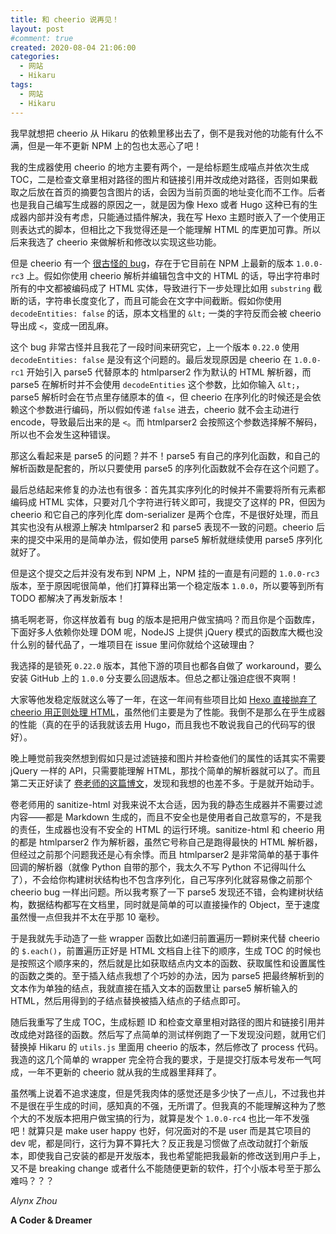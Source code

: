 ```yaml
---
title: 和 cheerio 说再见！
layout: post
#comment: true
created: 2020-08-04 21:06:00
categories:
  - 网站
  - Hikaru
tags:
  - 网站
  - Hikaru
---
```

我早就想把 cheerio 从 Hikaru 的依赖里移出去了，倒不是我对他的功能有什么不满，但是一年不更新 NPM 上的包也太恶心了吧！
<!--more-->
我的生成器使用 cheerio 的地方主要有两个，一是给标题生成喵点并依次生成 TOC，二是检查文章里相对路径的图片和链接引用并改成绝对路径，否则如果截取之后放在首页的摘要包含图片的话，会因为当前页面的地址变化而不工作。后者也是我自己编写生成器的原因之一，就是因为像 Hexo 或者 Hugo 这种已有的生成器内部并没有考虑，只能通过插件解决，我在写 Hexo 主题时嵌入了一个使用正则表达式的脚本，但相比之下我觉得还是一个能理解 HTML 的库更加可靠。所以后来我选了 cheerio 来做解析和修改以实现这些功能。

但是 cheerio 有一个 [很古怪的 bug](https://github.com/cheeriojs/cheerio/issues/1198)，存在于它目前在 NPM 上最新的版本 `1.0.0-rc3` 上。假如你使用 cheerio 解析并编辑包含中文的 HTML 的话，导出字符串时所有的中文都被编码成了 HTML 实体，导致进行下一步处理比如用 `substring` 截断的话，字符串长度变化了，而且可能会在文字中间截断。假如你使用 `decodeEntities: false` 的话，原本文档里的 `&lt;` 一类的字符反而会被 cheerio 导出成 `<`，变成一团乱麻。

这个 bug 非常古怪并且我花了一段时间来研究它，上一个版本 `0.22.0` 使用 `decodeEntities: false` 是没有这个问题的。最后发现原因是 cheerio 在 `1.0.0-rc1` 开始引入 parse5 代替原本的 htmlparser2 作为默认的 HTML 解析器，而 parse5 在解析时并不会使用 `decodeEntities` 这个参数，比如你输入 `&lt;`，parse5 解析时会在节点里存储原本的值 `<`，但 cheerio 在序列化的时候还是会依赖这个参数进行编码，所以假如传递 `false` 进去，cheerio 就不会主动进行 encode，导致最后出来的是 `<`。而 htmlparser2 会按照这个参数选择解不解码，所以也不会发生这种错误。

那这么看起来是 parse5 的问题？并不！parse5 有自己的序列化函数，和自己的解析函数是配套的，所以只要使用 parse5 的序列化函数就不会存在这个问题了。

最后总结起来修复的办法也有很多：首先其实序列化的时候并不需要将所有元素都编码成 HTML 实体，只要对几个字符进行转义即可，我提交了这样的 PR，但因为 cheerio 和它自己的序列化库 dom-serializer 是两个仓库，不是很好处理，而且其实也没有从根源上解决 htmlparser2 和 parse5 表现不一致的问题。cheerio 后来的提交中采用的是简单办法，假如使用 parse5 解析就继续使用 parse5 序列化就好了。

但是这个提交之后并没有发布到 NPM 上，NPM 挂的一直是有问题的 `1.0.0-rc3` 版本，至于原因呢很简单，他们打算释出第一个稳定版本 `1.0.0`，所以要等到所有 TODO 都解决了再发新版本！

搞毛啊老哥，你这样放着有 bug 的版本是把用户做宝搞吗？而且你是个函数库，下面好多人依赖你处理 DOM 呢，NodeJS 上提供 jQuery 模式的函数库大概也没什么别的替代品了，一堆项目在 issue 里问你就给个这破理由？

我选择的是锁死 `0.22.0` 版本，其他下游的项目也都各自做了 workaround，要么安装 GitHub 上的 `1.0.0` 分支要么回退版本。但总之都让强迫症很不爽啊！

大家等他发稳定版就这么等了一年，在这一年间有些项目比如 [Hexo 直接抛弃了 cheerio 用正则处理 HTML](https://github.com/hexojs/hexo/issues/3677)，虽然他们主要是为了性能。我倒不是那么在乎生成器的性能（真的在乎的话我就该去用 Hugo，而且我也不敢说我自己的代码写的很好）。

晚上睡觉前我突然想到假如只是过滤链接和图片并检查他们的属性的话其实不需要 jQuery 一样的 API，只需要能理解 HTML，那找个简单的解析器就可以了。而且第二天正好读了 [卷老师的这篇博文](https://blog.phoenixlzx.com/2017/02/18/dont-ask-me-why-invent-another-planet-river-of-news/#%E7%9B%B8%E5%AF%B9%E8%B7%AF%E5%BE%84%E5%92%8C%E5%86%85%E5%AE%B9%E5%AE%89%E5%85%A8)，发现和我想的也差不多。于是就开始动手。

卷老师用的 sanitize-html 对我来说不太合适，因为我的静态生成器并不需要过滤内容——都是 Markdown 生成的，而且不安全也是使用者自己故意写的，不是我的责任，生成器也没有不安全的 HTML 的运行环境。sanitize-html 和 cheerio 用的都是 htmlparser2 作为解析器，虽然它号称自己是跑得最快的 HTML 解析器，但经过之前那个问题我还是心有余悸。而且 htmlparser2 是非常简单的基于事件回调的解析器（就像 Python 自带的那个，我太久不写 Python 不记得叫什么了），不会给你构建树状结构也不包含序列化，自己写序列化就容易像之前那个 cheerio bug 一样出问题。所以我考察了一下 parse5 发现还不错，会构建树状结构，数据结构都写在文档里，同时就是简单的可以直接操作的 Object，至于速度虽然慢一点但我并不太在乎那 10 毫秒。

于是我就先手动造了一些 wrapper 函数比如递归前置遍历一颗树来代替 cheerio 的 `$.each()`，前置遍历正好是 HTML 文档自上往下的顺序，生成 TOC 的时候也是按照这个顺序来的，然后就是比如获取结点内文本的函数、获取属性和设置属性的函数之类的。至于插入结点我想了个巧妙的办法，因为 parse5 把最终解析到的文本作为单独的结点，我就直接在插入文本的函数里让 parse5 解析输入的 HTML，然后用得到的子结点替换被插入结点的子结点即可。

随后我重写了生成 TOC，生成标题 ID 和检查文章里相对路径的图片和链接引用并改成绝对路径的函数。然后写了点简单的测试样例跑了一下发现没问题，就用它们替换掉 Hikaru 的 `utils.js` 里面用 cheerio 的版本，然后修改了 process 代码。我造的这几个简单的 wrapper 完全符合我的要求，于是提交打版本号发布一气呵成，一年不更新的 cheerio 就从我的生成器里拜拜了。

虽然嘴上说着不追求速度，但是凭我肉体的感觉还是多少快了一点儿，不过我也并不是很在乎生成的时间，感知真的不强，无所谓了。但我真的不能理解这种为了憋个大的不发版本把用户做宝搞的行为，就算是发个 `1.0.0-rc4` 也比一年不发强吧！就算只是 make user happy 也好，何况面对的不是 user 而是其它项目的 dev 呢，都是同行，这行为算不算托大？反正我是习惯做了点改动就打个新版本，即使我自己安装的都是开发版本，我也希望能把我最新的修改送到用户手上，又不是 breaking change 或者什么不能随便更新的软件，打个小版本号至于那么难吗？？？

*Alynx Zhou*

**A Coder & Dreamer**
